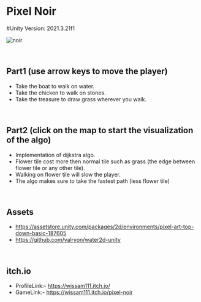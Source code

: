 # Pixel Noir

#Unity Version: 2021.3.21f1


![noir](https://github.com/project-dark-sky/Pixel-Noir/assets/70629274/0b1972fe-3180-435a-b558-d79ba3e18697)


</br>

## Part1 (use arrow keys to move the player)

- Take the boat to walk on water.
- Take the chicken to walk on stones.
- Take the treasure to draw grass wherever you walk.

</br>

## Part2 (click on the map to start the visualization of the algo)

- Implementation of dijkstra algo.
- Flower tile cost more then normal tile such as grass (the edge between flower tile or any other tile).
- Walking on flower tile will slow the player.
- The algo makes sure to take the fastest path (less flower tile)

</br>



## Assets

- https://assetstore.unity.com/packages/2d/environments/pixel-art-top-down-basic-187605
- https://github.com/valryon/water2d-unity

</br>

## itch.io

- ProfileLink:- https://wissam111.itch.io/
- GameLink:- https://wissam111.itch.io/pixel-noir

</br>


